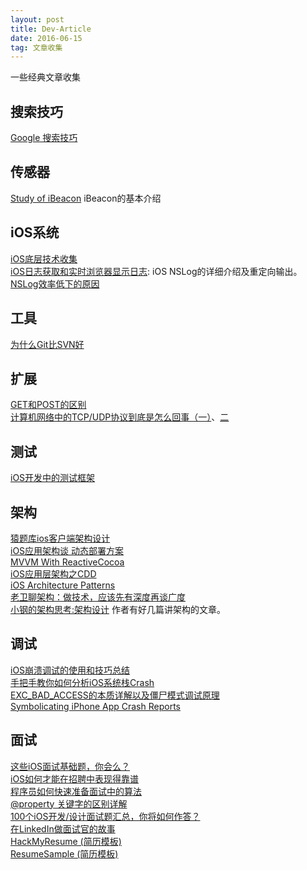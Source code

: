 ```yaml
---
layout: post
title: Dev-Article
date: 2016-06-15
tag: 文章收集   
---
```


一些经典文章收集

<!--more-->

## 搜索技巧
[Google 搜索技巧](http://wdxtub.com/2016/03/26/google-tip/)    

## 传感器
[Study of iBeacon](https://tyeen.github.io/2015/02/19/Study-of-iBeacon/)  iBeacon的基本介绍            

## iOS系统    
[iOS底层技术收集](http://wiki.baixin.io/2016/06/11/iOS%E5%BA%95%E5%B1%82/)    
[iOS日志获取和实时浏览器显示日志](https://yohunl.com/iosri-zhi-huo-qu-he-shi-shi-liu-lan-qi-xian-shi-ri-zhi/):  iOS NSLog的详细介绍及重定向输出。        
[NSLog效率低下的原因](http://blog.sunnyxx.com/2014/04/22/objc_dig_nslog/)  

## 工具  
[为什么Git比SVN好](http://www.worldhello.net/2012/04/12/why-git-is-better-than-svn.html)     

## 扩展 
[GET和POST的区别](http://blog.csdn.net/leopardpan/article/details/50011963)     
[计算机网络中的TCP/UDP协议到底是怎么回事（一）](http://www.jianshu.com/p/8be9b3204864)、[二](http://www.jianshu.com/p/eab86c0d1612)  

## 测试   
[iOS开发中的测试框架](http://www.jianshu.com/p/7e3f197504c1)    

## 架构  
[猿题库ios客户端架构设计](http://gracelancy.com/blog/2016/01/06/ape-ios-arch-design/)     
[iOS应用架构谈 动态部署方案](http://casatwy.com/iosying-yong-jia-gou-tan-ben-di-chi-jiu-hua-fang-an-ji-dong-tai-bu-shu.html)     
[MVVM With ReactiveCocoa](http://blog.leichunfeng.com/blog/2016/02/27/mvvm-with-reactivecocoa/#jtss-tsina)     
[iOS应用层架构之CDD](http://mrpeak.cn/blog/cdd/)     
[iOS Architecture Patterns](https://medium.com/ios-os-x-development/ios-architecture-patterns-ecba4c38de52#.g79uylgqz)     
[老卫聊架构：做技术，应该先有深度再谈广度](http://mp.weixin.qq.com/s?__biz=MzA5Nzc4OTA1Mw==&mid=408695479&idx=1&sn=4e7094f427c980eb3f54265710200021&utm_source=top.caibaojian.com/72162)     
[小钢的架构思考:架构设计](http://keeganlee.me/post/architecture/20160621)  作者有好几篇讲架构的文章。    


## 调试  
[iOS崩溃调试的使用和技巧总结](http://www.wtoutiao.com/p/10dcQyX.html)     
[手把手教你如何分析iOS系统栈Crash](http://www.cocoachina.com/ios/20151210/14619.html)     
[EXC_BAD_ACCESS的本质详解以及僵尸模式调试原理](http://www.cocoachina.com/cms/wap.php?action=article&id=15324)     
[Symbolicating iPhone App Crash Reports](http://stackoverflow.com/questions/1460892/symbolicating-iphone-app-crash-reports?rq=1)     


## 面试   
[这些iOS面试基础题，你会么？](http://ios.jobbole.com/82858/)    
[iOS如何才能在招聘中表现得靠谱](http://www.cocoachina.com/programmer/20150707/12414.html)     
[程序员如何快速准备面试中的算法](http://blog.csdn.net/v_july_v/article/details/19131887)     
[@property 关键字的区别详解](http://www.jianshu.com/p/3e0f12e5faaa)      
[100个iOS开发/设计面试题汇总，你将如何作答？](http://www.jianshu.com/p/d7ae043dc6e3)     
[在LinkedIn做面试官的故事](http://www.jianshu.com/p/084a47c787a4)    
[HackMyResume (简历模板)](https://github.com/hacksalot/HackMyResume)    
[ResumeSample (简历模板)](https://github.com/geekcompany/ResumeSample)     










